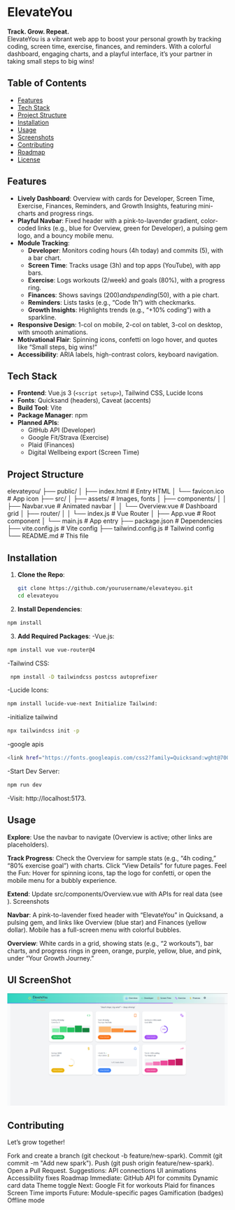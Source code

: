 # ElevateYou

**Track. Grow. Repeat.**  
ElevateYou is a vibrant web app to boost your personal growth by tracking coding, screen time, exercise, finances, and reminders. With a colorful dashboard, engaging charts, and a playful interface, it’s your partner in taking small steps to big wins!

## Table of Contents

- [Features](#features)
- [Tech Stack](#tech-stack)
- [Project Structure](#project-structure)
- [Installation](#installation)
- [Usage](#usage)
- [Screenshots](#screenshots)
- [Contributing](#contributing)
- [Roadmap](#roadmap)
- [License](#license)

## Features

- **Lively Dashboard**: Overview with cards for Developer, Screen Time, Exercise, Finances, Reminders, and Growth Insights, featuring mini-charts and progress rings.
- **Playful Navbar**: Fixed header with a pink-to-lavender gradient, color-coded links (e.g., blue for Overview, green for Developer), a pulsing gem logo, and a bouncy mobile menu.
- **Module Tracking**:
  - **Developer**: Monitors coding hours (4h today) and commits (5), with a bar chart.
  - **Screen Time**: Tracks usage (3h) and top apps (YouTube), with app bars.
  - **Exercise**: Logs workouts (2/week) and goals (80%), with a progress ring.
  - **Finances**: Shows savings ($200) and spending ($50), with a pie chart.
  - **Reminders**: Lists tasks (e.g., “Code 1h”) with checkmarks.
  - **Growth Insights**: Highlights trends (e.g., “+10% coding”) with a sparkline.
- **Responsive Design**: 1-col on mobile, 2-col on tablet, 3-col on desktop, with smooth animations.
- **Motivational Flair**: Spinning icons, confetti on logo hover, and quotes like “Small steps, big wins!”
- **Accessibility**: ARIA labels, high-contrast colors, keyboard navigation.

## Tech Stack

- **Frontend**: Vue.js 3 (`<script setup>`), Tailwind CSS, Lucide Icons
- **Fonts**: Quicksand (headers), Caveat (accents)
- **Build Tool**: Vite
- **Package Manager**: npm
- **Planned APIs**:
  - GitHub API (Developer)
  - Google Fit/Strava (Exercise)
  - Plaid (Finances)
  - Digital Wellbeing export (Screen Time)

## Project Structure

elevateyou/
├── public/
│ ├── index.html # Entry HTML
│ └── favicon.ico # App icon
├── src/
│ ├── assets/ # Images, fonts
│ ├── components/
│ │ ├── Navbar.vue # Animated navbar
│ │ └── Overview.vue # Dashboard grid
│ ├── router/
│ │ └── index.js # Vue Router
│ ├── App.vue # Root component
│ └── main.js # App entry
├── package.json # Dependencies
├── vite.config.js # Vite config
├── tailwind.config.js # Tailwind config
└── README.md # This file

## Installation

1. **Clone the Repo**:

   ```bash
   git clone https://github.com/yourusername/elevateyou.git
   cd elevateyou

   ```

2. **Install Dependencies**:

  ```bash
  npm install

  ```

3. **Add Required Packages**:
-Vue.js:
  ```bash
  npm install vue vue-router@4
  ```

-Tailwind CSS:
 ```bash
  npm install -D tailwindcss postcss autoprefixer

  ```

-Lucide Icons:
 ```bash
 npm install lucide-vue-next Initialize Tailwind:

 ```


-initialize tailwind
 ```bash
 npx tailwindcss init -p

 ```

-google apis
 ```bash
 <link href="https://fonts.googleapis.com/css2?family=Quicksand:wght@700&family=Caveat&display=swap" rel="stylesheet">

 ```


-Start Dev Server:
 ```bash
 npm run dev
 
 ```

-Visit:
 http://localhost:5173.

## Usage
**Explore**: Use the navbar to navigate (Overview is active; other links are placeholders).

**Track Progress**: Check the Overview for sample stats (e.g., “4h coding,” “80% exercise goal”) with charts. Click “View Details” for future pages.
Feel the Fun: Hover for spinning icons, tap the logo for confetti, or open the mobile menu for a bubbly experience.

**Extend**: Update src/components/Overview.vue with APIs for real data (see ).
Screenshots

**Navbar**: A pink-to-lavender fixed header with “ElevateYou” in Quicksand, a pulsing gem, and links like Overview (blue star) and Finances (yellow dollar). Mobile has a full-screen menu with colorful bubbles.

**Overview**: White cards in a grid, showing stats (e.g., “2 workouts”), bar charts, and progress rings in green, orange, purple, yellow, blue, and pink, under “Your Growth Journey.”

## UI ScreenShot
![Dashboard](/docs/screenshots/Screenshot%20from%202025-04-14%2022-42-31.png)


## Contributing
Let’s grow together!

Fork and create a branch (git checkout -b feature/new-spark).
Commit (git commit -m "Add new spark").
Push (git push origin feature/new-spark).
Open a Pull Request.
Suggestions:
API connections
UI animations
Accessibility fixes
Roadmap
Immediate:
GitHub API for commits
Dynamic card data
Theme toggle
Next:
Google Fit for workouts
Plaid for finances
Screen Time imports
Future:
Module-specific pages
Gamification (badges)
Offline mode
````
